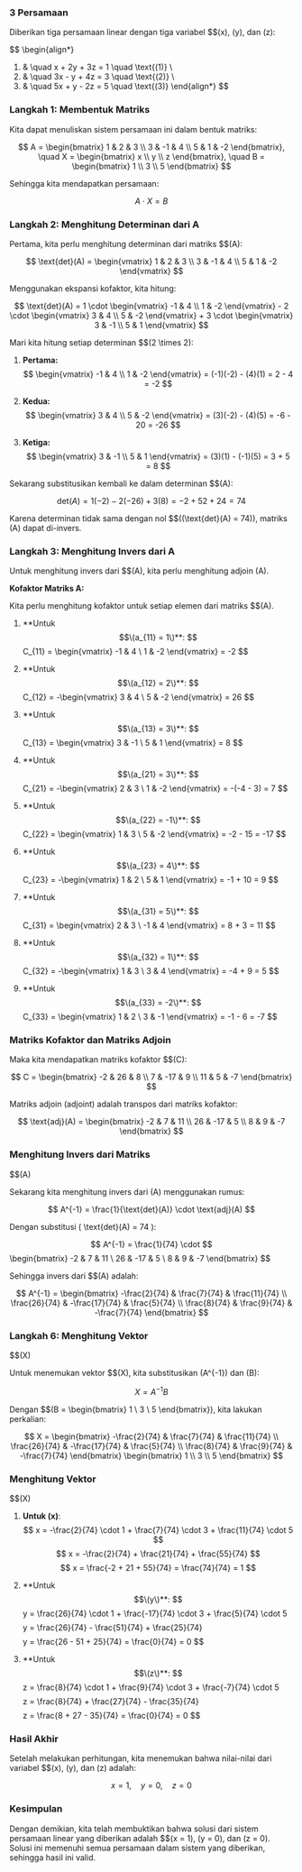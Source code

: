 ### 3 Persamaan

Diberikan tiga persamaan linear dengan tiga variabel $$\(x\), \(y\), dan \(z\):

$$
\begin{align*}
1. & \quad x + 2y + 3z = 1 \quad \text{(1)} \\
2. & \quad 3x - y + 4z = 3 \quad \text{(2)} \\
3. & \quad 5x + y - 2z = 5 \quad \text{(3)}
\end{align*}
$$

### Langkah 1: Membentuk Matriks

Kita dapat menuliskan sistem persamaan ini dalam bentuk matriks:

$$
A =
\begin{bmatrix}
1 & 2 & 3 \\
3 & -1 & 4 \\
5 & 1 & -2
\end{bmatrix}, \quad
X =
\begin{bmatrix}
x \\
y \\
z
\end{bmatrix}, \quad
B =
\begin{bmatrix}
1 \\
3 \\
5
\end{bmatrix}
$$

Sehingga kita mendapatkan persamaan:

$$
A \cdot X = B
$$

### Langkah 2: Menghitung Determinan dari A

Pertama, kita perlu menghitung determinan dari matriks $$\(A\):

$$
\text{det}(A) = \begin{vmatrix}
1 & 2 & 3 \\
3 & -1 & 4 \\
5 & 1 & -2
\end{vmatrix}
$$

Menggunakan ekspansi kofaktor, kita hitung:

$$
\text{det}(A) = 1 \cdot \begin{vmatrix}
-1 & 4 \\
1 & -2
\end{vmatrix} - 2 \cdot \begin{vmatrix}
3 & 4 \\
5 & -2
\end{vmatrix} + 3 \cdot \begin{vmatrix}
3 & -1 \\
5 & 1
\end{vmatrix}
$$

Mari kita hitung setiap determinan $$\(2 \times 2\):

1. **Pertama:**
   $$
   \begin{vmatrix}
   -1 & 4 \\
   1 & -2
   \end{vmatrix} = (-1)(-2) - (4)(1) = 2 - 4 = -2
   $$

2. **Kedua:**
   $$
   \begin{vmatrix}
   3 & 4 \\
   5 & -2
   \end{vmatrix} = (3)(-2) - (4)(5) = -6 - 20 = -26
   $$

3. **Ketiga:**
   $$
   \begin{vmatrix}
   3 & -1 \\
   5 & 1
   \end{vmatrix} = (3)(1) - (-1)(5) = 3 + 5 = 8
   $$

Sekarang substitusikan kembali ke dalam determinan $$\(A\):

$$
\text{det}(A) = 1(-2) - 2(-26) + 3(8) = -2 + 52 + 24 = 74
$$

Karena determinan tidak sama dengan nol $$(\(\text{det}(A) = 74\)), matriks \(A\) dapat di-invers.

### Langkah 3: Menghitung Invers dari A

Untuk menghitung invers dari $$\(A\), kita perlu menghitung adjoin \(A\).

**Kofaktor Matriks A:**

Kita perlu menghitung kofaktor untuk setiap elemen dari matriks $$\(A\).

1. **Untuk $$\(a_{11} = 1\)**:
   $$
   C_{11} = \begin{vmatrix}
   -1 & 4 \\
   1 & -2
   \end{vmatrix} = -2
   $$

2. **Untuk $$\(a_{12} = 2\)**:
   $$
   C_{12} = -\begin{vmatrix}
   3 & 4 \\
   5 & -2
   \end{vmatrix} = 26
   $$

3. **Untuk $$\(a_{13} = 3\)**:
   $$
   C_{13} = \begin{vmatrix}
   3 & -1 \\
   5 & 1
   \end{vmatrix} = 8
   $$

4. **Untuk $$\(a_{21} = 3\)**:
   $$
   C_{21} = -\begin{vmatrix}
   2 & 3 \\
   1 & -2
   \end{vmatrix} = -(-4 - 3) = 7
   $$

5. **Untuk $$\(a_{22} = -1\)**:
   $$
   C_{22} = \begin{vmatrix}
   1 & 3 \\
   5 & -2
   \end{vmatrix} = -2 - 15 = -17
   $$

6. **Untuk $$\(a_{23} = 4\)**:
   $$
   C_{23} = -\begin{vmatrix}
   1 & 2 \\
   5 & 1
   \end{vmatrix} = -1 + 10 = 9
   $$

7. **Untuk $$\(a_{31} = 5\)**:
   $$
   C_{31} = \begin{vmatrix}
   2 & 3 \\
   -1 & 4
   \end{vmatrix} = 8 + 3 = 11
   $$

8. **Untuk $$\(a_{32} = 1\)**:
   $$
   C_{32} = -\begin{vmatrix}
   1 & 3 \\
   3 & 4
   \end{vmatrix} = -4 + 9 = 5
   $$

9. **Untuk $$\(a_{33} = -2\)**:
   $$
   C_{33} = \begin{vmatrix}
   1 & 2 \\
   3 & -1
   \end{vmatrix} = -1 - 6 = -7
   $$

### Matriks Kofaktor dan Matriks Adjoin

Maka kita mendapatkan matriks kofaktor $$\(C\):

$$
C =
\begin{bmatrix}
-2 & 26 & 8 \\
7 & -17 & 9 \\
11 & 5 & -7
\end{bmatrix}
$$

Matriks adjoin (adjoint) adalah transpos dari matriks kofaktor:

$$
\text{adj}(A) =
\begin{bmatrix}
-2 & 7 & 11 \\
26 & -17 & 5 \\
8 & 9 & -7
\end{bmatrix}
$$

### Menghitung Invers dari Matriks 
$$\(A\)

Sekarang kita menghitung invers dari \(A\) menggunakan rumus:

$$
A^{-1} = \frac{1}{\text{det}(A)} \cdot \text{adj}(A)
$$

Dengan substitusi \( \text{det}(A) = 74 \):

$$
A^{-1} = \frac{1}{74} \cdot 
$$\begin{bmatrix}
-2 & 7 & 11 \\
26 & -17 & 5 \\
8 & 9 & -7
\end{bmatrix}
$$

Sehingga invers dari $$\(A\) adalah:

$$
A^{-1} = 
\begin{bmatrix}
-\frac{2}{74} & \frac{7}{74} & \frac{11}{74} \\
\frac{26}{74} & -\frac{17}{74} & \frac{5}{74} \\
\frac{8}{74} & \frac{9}{74} & -\frac{7}{74}
\end{bmatrix}
$$

### Langkah 6: Menghitung Vektor 
$$\(X\)

Untuk menemukan vektor $$\(X\), kita substitusikan \(A^{-1}\) dan \(B\):

$$
X = A^{-1} B
$$

Dengan $$\(B = \begin{bmatrix} 1 \\ 3 \\ 5 \end{bmatrix}\), kita lakukan perkalian:

$$
X =
\begin{bmatrix}
-\frac{2}{74} & \frac{7}{74} & \frac{11}{74} \\
\frac{26}{74} & -\frac{17}{74} & \frac{5}{74} \\
\frac{8}{74} & \frac{9}{74} & -\frac{7}{74}
\end{bmatrix}
\begin{bmatrix}
1 \\
3 \\
5
\end{bmatrix}
$$

### Menghitung Vektor 
$$\(X\)

1. **Untuk \(x\)**:
   $$
   x = -\frac{2}{74} \cdot 1 + \frac{7}{74} \cdot 3 + \frac{11}{74} \cdot 5
   $$
   $$
   x = -\frac{2}{74} + \frac{21}{74} + \frac{55}{74}
   $$
   $$
   x = \frac{-2 + 21 + 55}{74} = \frac{74}{74} = 1
   $$

2. **Untuk $$\(y\)**:
   $$
   y = \frac{26}{74} \cdot 1 + \frac{-17}{74} \cdot 3 + \frac{5}{74} \cdot 5
   $$
   $$
   y = \frac{26}{74} - \frac{51}{74} + \frac{25}{74}
   $$
   $$
   y = \frac{26 - 51 + 25}{74} = \frac{0}{74} = 0
   $$

3. **Untuk $$\(z\)**:
   $$
   z = \frac{8}{74} \cdot 1 + \frac{9}{74} \cdot 3 + \frac{-7}{74} \cdot 5
   $$
   $$
   z = \frac{8}{74} + \frac{27}{74} - \frac{35}{74}
   $$
   $$
   z = \frac{8 + 27 - 35}{74} = \frac{0}{74} = 0
   $$

### Hasil Akhir

Setelah melakukan perhitungan, kita menemukan bahwa nilai-nilai dari variabel $$\(x\), \(y\), dan \(z\) adalah:

$$
x = 1, \quad y = 0, \quad z = 0
$$

### Kesimpulan

Dengan demikian, kita telah membuktikan bahwa solusi dari sistem persamaan linear yang diberikan adalah $$\(x = 1\), \(y = 0\), dan \(z = 0\). Solusi ini memenuhi semua persamaan dalam sistem yang diberikan, sehingga hasil ini valid.